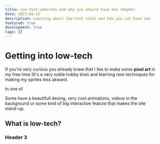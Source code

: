 ```yaml
---
title: Low-Tech websites and why you should have one (maybe)
date: 2023-04-13
description: Learning about low-tech sites and how you can have one
featured: true
development: true
tags: []
---
```


# Getting into low-tech

If you're very curious you already knew that I like to make some __pixel art__ in my free time (It's a very noble hobby btw) and learning new techniques for making my sprites less akward.

In one of 

Some have a beautifull desing, very cool animations, videos in the background or some kind of big interactive feature that makes the site stand-up.


## What is low-tech? 

### Header 3 

